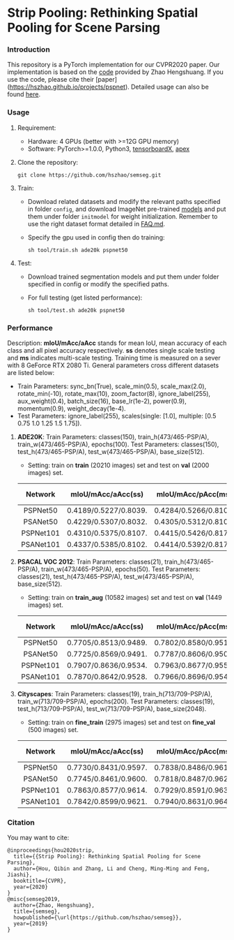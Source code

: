 # Strip Pooling: Rethinking Spatial Pooling for Scene Parsing

### Introduction

This repository is a PyTorch implementation for our CVPR2020 paper. Our implementation is based on the [code](https://github.com/hszhao/semseg) provided by Zhao Hengshuang. If you use the code, please cite their [paper] (https://hszhao.github.io/projects/pspnet). Detailed usage can also be found [here](https://github.com/hszhao/semseg).


### Usage

1. Requirement:

   - Hardware: 4 GPUs (better with >=12G GPU memory)
   - Software: PyTorch>=1.0.0, Python3, [tensorboardX](https://github.com/lanpa/tensorboardX), [apex](https://github.com/NVIDIA/apex)

3. Clone the repository:

   ```shell
   git clone https://github.com/hszhao/semseg.git
   ```

4. Train:

   - Download related datasets and modify the relevant paths specified in folder `config`, and download ImageNet pre-trained [models]((https://drive.google.com/open?id=15wx9vOM0euyizq-M1uINgN0_wjVRf9J3)) and put them under folder `initmodel` for weight initialization. Remember to use the right dataset format detailed in [FAQ.md](./FAQ.md).

   - Specify the gpu used in config then do training:

     ```shell
     sh tool/train.sh ade20k pspnet50
     ```

5. Test:

   - Download trained segmentation models and put them under folder specified in config or modify the specified paths.

   - For full testing (get listed performance):

     ```shell
     sh tool/test.sh ade20k pspnet50
     ```

### Performance

Description: **mIoU/mAcc/aAcc** stands for mean IoU, mean accuracy of each class and all pixel accuracy respectively. **ss** denotes single scale testing and **ms** indicates multi-scale testing. Training time is measured on a sever with 8 GeForce RTX 2080 Ti. General parameters cross different datasets are listed below:

- Train Parameters: sync_bn(True), scale_min(0.5), scale_max(2.0), rotate_min(-10), rotate_max(10), zoom_factor(8), ignore_label(255), aux_weight(0.4), batch_size(16), base_lr(1e-2), power(0.9), momentum(0.9), weight_decay(1e-4).
- Test Parameters: ignore_label(255), scales(single: [1.0], multiple: [0.5 0.75 1.0 1.25 1.5 1.75]).

1. **ADE20K**:
   Train Parameters: classes(150), train_h(473/465-PSP/A), train_w(473/465-PSP/A), epochs(100).
   Test Parameters: classes(150), test_h(473/465-PSP/A), test_w(473/465-PSP/A), base_size(512).

   - Setting: train on **train** (20210 images) set and test on **val** (2000 images) set.

   |  Network  |  mIoU/mAcc/aAcc(ss)   |  mIoU/mAcc/pAcc(ms)   | Training Time |
   | :-------: | :-------------------: | :-------------------: | :-----------: |
   | PSPNet50  | 0.4189/0.5227/0.8039. | 0.4284/0.5266/0.8106. |      14h      |
   | PSANet50  | 0.4229/0.5307/0.8032. | 0.4305/0.5312/0.8101. |      14h      |
   | PSPNet101 | 0.4310/0.5375/0.8107. | 0.4415/0.5426/0.8172. |      20h      |
   | PSANet101 | 0.4337/0.5385/0.8102. | 0.4414/0.5392/0.8170. |      20h      |

2. **PSACAL VOC 2012**:
   Train Parameters: classes(21), train_h(473/465-PSP/A), train_w(473/465-PSP/A), epochs(50).
   Test Parameters: classes(21), test_h(473/465-PSP/A), test_w(473/465-PSP/A), base_size(512).

   - Setting: train on **train_aug** (10582 images) set and test on **val** (1449 images) set.

   |  Network  |  mIoU/mAcc/aAcc(ss)   |  mIoU/mAcc/pAcc(ms)   | Training Time |
   | :-------: | :-------------------: | :-------------------: | :-----------: |
   | PSPNet50  | 0.7705/0.8513/0.9489. | 0.7802/0.8580/0.9513. |     3.3h      |
   | PSANet50  | 0.7725/0.8569/0.9491. | 0.7787/0.8606/0.9508. |     3.3h      |
   | PSPNet101 | 0.7907/0.8636/0.9534. | 0.7963/0.8677/0.9550. |      5h       |
   | PSANet101 | 0.7870/0.8642/0.9528. | 0.7966/0.8696/0.9549. |      5h       |

3. **Cityscapes**:
   Train Parameters: classes(19), train_h(713/709-PSP/A), train_w(713/709-PSP/A), epochs(200).
   Test Parameters: classes(19), test_h(713/709-PSP/A), test_w(713/709-PSP/A), base_size(2048).

   - Setting: train on **fine_train** (2975 images) set and test on **fine_val** (500 images) set.

   |  Network  |  mIoU/mAcc/aAcc(ss)   |  mIoU/mAcc/pAcc(ms)   | Training Time |
   | :-------: | :-------------------: | :-------------------: | :-----------: |
   | PSPNet50  | 0.7730/0.8431/0.9597. | 0.7838/0.8486/0.9617. |      7h       |
   | PSANet50  | 0.7745/0.8461/0.9600. | 0.7818/0.8487/0.9622. |     7.5h      |
   | PSPNet101 | 0.7863/0.8577/0.9614. | 0.7929/0.8591/0.9638. |      10h      |
   | PSANet101 | 0.7842/0.8599/0.9621. | 0.7940/0.8631/0.9644. |     10.5h     |

### Citation

You may want to cite:

```
@inproceedings{hou2020strip,
  title={{Strip Pooling}: Rethinking Spatial Pooling for Scene Parsing},
  author={Hou, Qibin and Zhang, Li and Cheng, Ming-Ming and Feng, Jiashi},
  booktitle={CVPR},
  year={2020}
}
@misc{semseg2019,
  author={Zhao, Hengshuang},
  title={semseg},
  howpublished={\url{https://github.com/hszhao/semseg}},
  year={2019}
}
```
